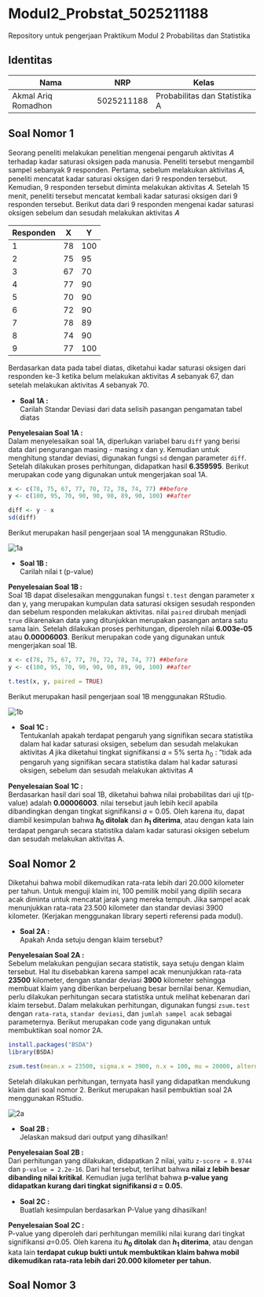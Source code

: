 # **Modul2_Probstat_5025211188**
Repository untuk pengerjaan Praktikum Modul 2 Probabilitas dan Statistika

## **Identitas**

| Nama                     | NRP        | Kelas                         |
| -------------------------| -----------| ------------------------------|
| Akmal Ariq Romadhon      | 5025211188 | Probabilitas dan Statistika A |

## **Soal Nomor 1**
Seorang peneliti melakukan penelitian mengenai pengaruh aktivitas 𝐴 terhadap kadar saturasi oksigen pada manusia. Peneliti tersebut mengambil sampel sebanyak 9 responden. Pertama, sebelum melakukan aktivitas 𝐴, peneliti mencatat kadar saturasi oksigen dari 9 responden tersebut. Kemudian, 9 responden tersebut diminta melakukan aktivitas 𝐴. Setelah 15 menit, peneliti tersebut mencatat kembali kadar saturasi oksigen dari 9 responden tersebut. Berikut data dari 9 responden mengenai kadar saturasi oksigen sebelum dan sesudah melakukan aktivitas 𝐴

| Responden   | X        | Y        |
|-------------|----------|----------|
| 1           | 78       | 100      |
| 2           | 75       | 95       |
| 3           | 67       | 70       | 
| 4           | 77       | 90       |
| 5           | 70       | 90       |
| 6           | 72       | 90       |
| 7           | 78       | 89       |
| 8           | 74       | 90       |
| 9           | 77       | 100      |

Berdasarkan data pada tabel diatas, diketahui kadar saturasi oksigen  dari responden ke-3 ketika belum melakukan aktivitas 𝐴 sebanyak 67, dan setelah melakukan aktivitas 𝐴 sebanyak 70.

- **Soal 1A :** <br> 
Carilah Standar Deviasi dari data selisih pasangan pengamatan tabel diatas

**Penyelesaian Soal 1A :**\
Dalam menyelesaikan soal 1A, diperlukan variabel baru `diff` yang berisi data dari pengurangan masing - masing x dan y. Kemudian untuk menghitung standar deviasi, digunakan fungsi `sd` dengan parameter `diff`. Setelah dilakukan proses perhitungan, didapatkan hasil **6.359595**. Berikut merupakan code yang digunakan untuk mengerjakan soal 1A.

```R
x <- c(78, 75, 67, 77, 70, 72, 78, 74, 77) ##before
y <- c(100, 95, 70, 90, 90, 90, 89, 90, 100) ##after

diff <- y - x
sd(diff)
```

Berikut merupakan hasil pengerjaan soal 1A menggunakan RStudio.

![1a](https://user-images.githubusercontent.com/109916703/207222164-bb7d11ab-82ca-4ccd-a359-8c52904b391d.png)

- **Soal 1B :** <br>
Carilah nilai t (p-value)

**Penyelesaian Soal 1B :**\
Soal 1B dapat diselesaikan menggunakan fungsi `t.test` dengan parameter x dan y, yang merupakan kumpulan data saturasi oksigen sesudah responden dan sebelum responden melakukan aktivitas. nilai `paired` dirubah menjadi `true` dikarenakan data yang ditunjukkan merupakan pasangan antara satu sama lain. Setelah dilakukan proses perhitungan, diperoleh nilai **6.003e-05** atau **0.00006003**. Berikut merupakan code yang digunakan untuk mengerjakan soal 1B.

```R
x <- c(78, 75, 67, 77, 70, 72, 78, 74, 77) ##before
y <- c(100, 95, 70, 90, 90, 90, 89, 90, 100) ##after

t.test(x, y, paired = TRUE)
```

Berikut merupakan hasil pengerjaan soal 1B menggunakan RStudio.

![1b](https://user-images.githubusercontent.com/109916703/207222315-64996900-0d98-4765-94e2-020e2634a75b.png)

- **Soal 1C :** <br>
Tentukanlah apakah terdapat pengaruh yang signifikan secara statistika dalam hal kadar saturasi oksigen, sebelum dan sesudah melakukan aktivitas 𝐴 jika diketahui tingkat signifikansi 𝛼 = 5% serta $h_0$ : “tidak ada pengaruh yang signifikan secara statistika dalam hal kadar saturasi oksigen, sebelum dan sesudah melakukan aktivitas 𝐴
  
**Penyelesaian Soal 1C :**\
Berdasarkan hasil dari soal 1B, diketahui bahwa nilai probabilitas dari uji t(p-value) adalah **0.00006003**. nilai tersebut jauh lebih kecil apabila dibandingkan dengan tingkat signifikansi 𝛼 = 0.05. Oleh karena itu, dapat diambil kesimpulan bahwa **$h_0$ ditolak** dan **$h_1$ diterima**, atau dengan kata lain terdapat pengaruh secara statistika dalam kadar saturasi oksigen sebelum dan sesudah melakukan aktivitas A. <br>

## **Soal Nomor 2**
Diketahui bahwa mobil dikemudikan rata-rata lebih dari 20.000 kilometer per tahun. Untuk menguji klaim ini, 100 pemilik mobil yang dipilih secara acak diminta untuk mencatat jarak yang mereka tempuh. Jika sampel acak menunjukkan rata-rata 23.500 kilometer dan standar deviasi 3900 kilometer. (Kerjakan menggunakan library seperti referensi pada modul). 

- **Soal 2A :** <br> 
Apakah Anda setuju dengan klaim tersebut?

**Penyelesaian Soal 2A :**\
Sebelum melakukan pengujian secara statistik, saya setuju dengan klaim tersebut. Hal itu disebabkan karena sampel acak menunjukkan rata-rata **23500** kilometer, dengan standar deviasi **3900** kilometer sehingga membuat klaim yang diberikan berpeluang besar bernilai benar. Kemudian, perlu dilakukan perhitungan secara statistika untuk melihat kebenaran dari klaim tersebut. Dalam melakukan perhitungan, digunakan fungsi `zsum.test` dengan `rata-rata`, `standar deviasi`, dan `jumlah sampel acak` sebagai parameternya. Berikut merupakan code yang digunakan untuk membuktikan soal nomor 2A.

```R
install.packages("BSDA")
library(BSDA)

zsum.test(mean.x = 23500, sigma.x = 3900, n.x = 100, mu = 20000, alternative = "greater")
```
Setelah dilakukan perhitungan, ternyata hasil yang didapatkan mendukung klaim dari soal nomor 2. Berikut merupakan hasil pembuktian soal 2A menggunakan RStudio.

![2a](https://user-images.githubusercontent.com/109916703/207228435-77572aeb-422d-4148-a8f6-6db225714482.png)

- **Soal 2B :** <br>
Jelaskan maksud dari output yang dihasilkan! 

**Penyelesaian Soal 2B :**\
Dari perhitungan yang dilakukan, didapatkan 2 nilai, yaitu `z-score = 8.9744` dan `p-value = 2.2e-16`. Dari hal tersebut, terlihat bahwa **nilai z lebih besar dibanding nilai kritikal**. Kemudian juga terlihat bahwa **p-value yang didapatkan kurang dari tingkat signifikansi 𝛼 = 0.05.** 

- **Soal 2C :** <br>
Buatlah kesimpulan berdasarkan P-Value yang dihasilkan!
  
**Penyelesaian Soal 2C :**\
P-value yang diperoleh dari perhitungan memiliki nilai kurang dari tingkat signifikansi 𝛼=0.05. Oleh karena itu **$h_0$ ditolak** dan **$h_1$ diterima**, atau dengan kata lain **terdapat cukup bukti untuk membuktikan klaim bahwa mobil dikemudikan rata-rata lebih dari 20.000 kilometer per tahun.** <br>

## **Soal Nomor 3**
